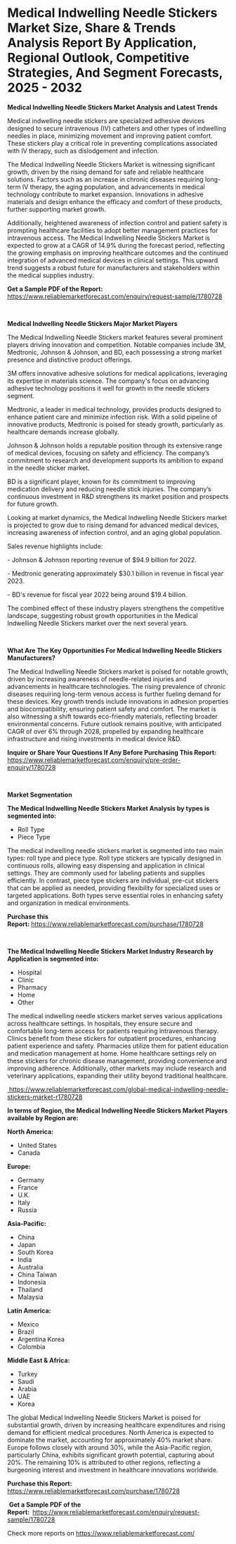 <p><h1>Medical Indwelling Needle Stickers Market Size, Share & Trends Analysis Report By Application, Regional Outlook, Competitive Strategies, And Segment Forecasts, 2025 - 2032</h1></p><p><strong>Medical Indwelling Needle Stickers Market Analysis and Latest Trends</strong></p>
<p><p>Medical indwelling needle stickers are specialized adhesive devices designed to secure intravenous (IV) catheters and other types of indwelling needles in place, minimizing movement and improving patient comfort. These stickers play a critical role in preventing complications associated with IV therapy, such as dislodgement and infection. </p><p>The Medical Indwelling Needle Stickers Market is witnessing significant growth, driven by the rising demand for safe and reliable healthcare solutions. Factors such as an increase in chronic diseases requiring long-term IV therapy, the aging population, and advancements in medical technology contribute to market expansion. Innovations in adhesive materials and design enhance the efficacy and comfort of these products, further supporting market growth.</p><p>Additionally, heightened awareness of infection control and patient safety is prompting healthcare facilities to adopt better management practices for intravenous access. The Medical Indwelling Needle Stickers Market is expected to grow at a CAGR of 14.9% during the forecast period, reflecting the growing emphasis on improving healthcare outcomes and the continued integration of advanced medical devices in clinical settings. This upward trend suggests a robust future for manufacturers and stakeholders within the medical supplies industry.</p></p>
<p><strong>Get a Sample PDF of the Report:&nbsp;</strong> <a href="https://www.reliablemarketforecast.com/enquiry/request-sample/1780728?utm_campaign=2308&utm_medium=2&utm_source=Github&utm_content=ia&utm_term=25032025&utm_id=medical-indwelling-needle-stickers">https://www.reliablemarketforecast.com/enquiry/request-sample/1780728</a></p>
<p>&nbsp;</p>
<p><strong>Medical Indwelling Needle Stickers Major Market Players</strong></p>
<p><p>The Medical Indwelling Needle Stickers market features several prominent players driving innovation and competition. Notable companies include 3M, Medtronic, Johnson & Johnson, and BD, each possessing a strong market presence and distinctive product offerings.</p><p>3M offers innovative adhesive solutions for medical applications, leveraging its expertise in materials science. The company's focus on advancing adhesive technology positions it well for growth in the needle stickers segment.</p><p>Medtronic, a leader in medical technology, provides products designed to enhance patient care and minimize infection risk. With a solid pipeline of innovative products, Medtronic is poised for steady growth, particularly as healthcare demands increase globally.</p><p>Johnson & Johnson holds a reputable position through its extensive range of medical devices, focusing on safety and efficiency. The company’s commitment to research and development supports its ambition to expand in the needle sticker market.</p><p>BD is a significant player, known for its commitment to improving medication delivery and reducing needle stick injuries. The company’s continuous investment in R&D strengthens its market position and prospects for future growth.</p><p>Looking at market dynamics, the Medical Indwelling Needle Stickers market is projected to grow due to rising demand for advanced medical devices, increasing awareness of infection control, and an aging global population. </p><p>Sales revenue highlights include:</p><p>- Johnson & Johnson reporting revenue of $94.9 billion for 2022.</p><p>- Medtronic generating approximately $30.1 billion in revenue in fiscal year 2023.</p><p>- BD's revenue for fiscal year 2022 being around $19.4 billion.</p><p>The combined effect of these industry players strengthens the competitive landscape, suggesting robust growth opportunities in the Medical Indwelling Needle Stickers market over the next several years.</p></p>
<p>&nbsp;</p>
<p><strong>What Are The Key Opportunities For Medical Indwelling Needle Stickers Manufacturers?</strong></p>
<p><p>The Medical Indwelling Needle Stickers market is poised for notable growth, driven by increasing awareness of needle-related injuries and advancements in healthcare technologies. The rising prevalence of chronic diseases requiring long-term venous access is further fueling demand for these devices. Key growth trends include innovations in adhesion properties and biocompatibility, ensuring patient safety and comfort. The market is also witnessing a shift towards eco-friendly materials, reflecting broader environmental concerns. Future outlook remains positive, with anticipated CAGR of over 6% through 2028, propelled by expanding healthcare infrastructure and rising investments in medical device R&D.</p></p>
<p><strong>Inquire or Share Your Questions If Any Before Purchasing This Report:</strong> <a href="https://www.reliablemarketforecast.com/enquiry/pre-order-enquiry/1780728?utm_campaign=2308&utm_medium=2&utm_source=Github&utm_content=ia&utm_term=25032025&utm_id=medical-indwelling-needle-stickers">https://www.reliablemarketforecast.com/enquiry/pre-order-enquiry/1780728</a></p>
<p>&nbsp;</p>
<p><strong>Market Segmentation</strong></p>
<p><strong>The Medical Indwelling Needle Stickers Market Analysis by types is segmented into:</strong></p>
<p><ul><li>Roll Type</li><li>Piece Type</li></ul></p>
<p><p>The medical indwelling needle stickers market is segmented into two main types: roll type and piece type. Roll type stickers are typically designed in continuous rolls, allowing easy dispensing and application in clinical settings. They are commonly used for labeling patients and supplies efficiently. In contrast, piece type stickers are individual, pre-cut stickers that can be applied as needed, providing flexibility for specialized uses or targeted applications. Both types serve essential roles in enhancing safety and organization in medical environments.</p></p>
<p><strong>Purchase this Report:&nbsp;</strong><a href="https://www.reliablemarketforecast.com/purchase/1780728?utm_campaign=2308&utm_medium=2&utm_source=Github&utm_content=ia&utm_term=25032025&utm_id=medical-indwelling-needle-stickers">https://www.reliablemarketforecast.com/purchase/1780728</a></p>
<p>&nbsp;</p>
<p><strong>The Medical Indwelling Needle Stickers Market Industry Research by Application is segmented into:</strong></p>
<p><ul><li>Hospital</li><li>Clinic</li><li>Pharmacy</li><li>Home</li><li>Other</li></ul></p>
<p><p>The medical indwelling needle stickers market serves various applications across healthcare settings. In hospitals, they ensure secure and comfortable long-term access for patients requiring intravenous therapy. Clinics benefit from these stickers for outpatient procedures, enhancing patient experience and safety. Pharmacies utilize them for patient education and medication management at home. Home healthcare settings rely on these stickers for chronic disease management, providing convenience and improving adherence. Additionally, other markets may include research and veterinary applications, expanding their utility beyond traditional healthcare.</p></p>
<p><a href="https://www.reliablemarketforecast.com/global-medical-indwelling-needle-stickers-market-r1780728?utm_campaign=2308&utm_medium=2&utm_source=Github&utm_content=ia&utm_term=25032025&utm_id=medical-indwelling-needle-stickers">&nbsp;https://www.reliablemarketforecast.com/global-medical-indwelling-needle-stickers-market-r1780728</a></p>
<p><strong>In terms of Region, the Medical Indwelling Needle Stickers Market Players available by Region are:</strong></p>
<p>
    <p> <strong> North America: </strong>
        <ul>
            <li>United States</li>
            <li>Canada</li>
        </ul>
        </p> 
    <p> <strong> Europe: </strong>
        <ul>
            <li>Germany</li>
            <li>France</li>
            <li>U.K.</li>
            <li>Italy</li>
            <li>Russia</li>
        </ul>
        </p> 
    <p> <strong> Asia-Pacific: </strong>
        <ul>
            <li>China</li>
            <li>Japan</li>
            <li>South Korea</li>
            <li>India</li>
            <li>Australia</li>
            <li>China Taiwan</li>
            <li>Indonesia</li>
            <li>Thailand</li>
            <li>Malaysia</li>
        </ul>
        </p> 
    <p> <strong> Latin America: </strong>
        <ul>
            <li>Mexico</li>
            <li>Brazil</li>
            <li>Argentina Korea</li>
            <li>Colombia</li>
        </ul>
        </p> 
    <p> <strong> Middle East & Africa: </strong>
        <ul>
            <li>Turkey</li>
            <li>Saudi</li>
            <li>Arabia</li>
            <li>UAE</li>
            <li>Korea</li>
        </ul>
    </p>
    </p>
<p><p>The global Medical Indwelling Needle Stickers Market is poised for substantial growth, driven by increasing healthcare expenditures and rising demand for efficient medical procedures. North America is expected to dominate the market, accounting for approximately 40% market share. Europe follows closely with around 30%, while the Asia-Pacific region, particularly China, exhibits significant growth potential, capturing about 20%. The remaining 10% is attributed to other regions, reflecting a burgeoning interest and investment in healthcare innovations worldwide.</p></p>
<p><strong>Purchase this Report: </strong><a href="https://www.reliablemarketforecast.com/purchase/1780728?utm_campaign=2308&utm_medium=2&utm_source=Github&utm_content=ia&utm_term=25032025&utm_id=medical-indwelling-needle-stickers">https://www.reliablemarketforecast.com/purchase/1780728</a></p>
<p>&nbsp;<strong>Get a Sample PDF of the Report:&nbsp;&nbsp;</strong><a href="https://www.reliablemarketforecast.com/enquiry/request-sample/1780728?utm_campaign=2308&utm_medium=2&utm_source=Github&utm_content=ia&utm_term=25032025&utm_id=medical-indwelling-needle-stickers">https://www.reliablemarketforecast.com/enquiry/request-sample/1780728</a></p>
<p><strong></strong></p>
<p>Check more reports on <a href="https://www.reliablemarketforecast.com/?utm_campaign=2308&utm_medium=2&utm_source=Github&utm_content=ia&utm_term=25032025&utm_id=medical-indwelling-needle-stickers">https://www.reliablemarketforecast.com/</a></p>